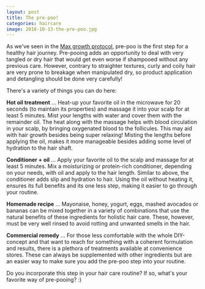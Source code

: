 ```yaml
---
layout: post
title: The pre-poo!
categories: haircare
image: 2018-10-13-the-pre-poo.jpg
---
```


As we've seen in the [Max growth protocol](haircare/max-growth-protocol/), pre-poo is the first step for a healthy hair journey. 
Pre-pooing adds an opportunity to deal with very tangled or dry hair that would get even worse if shampooed without any previous care.
However, contrary to straighter textures, curly and coily hair are very prone to breakage when manipulated dry, so product application and detangling should be done very carefully!
<!--more-->

There's a variety of things you can do here:

**Hot oil treatment**
... Heat-up your favorite oil in the microwave for 20 seconds (to maintain its properties) and massage it into your scalp for at least 5 minutes. Mist your lengths with water and cover them with the remainder oil. The heat along with the massage helps with blood circulation in your scalp, by bringing oxygenated blood to the follicules. This may aid with hair growth besides being super relaxing! Misting the lengths before applying the oil, makes it more manageable besides adding some level of hydration to the hair shaft.

**Conditioner + oil**
... Apply your favorite oil to the scalp and massage for at least 5 minutes. Mix a moisturizing or protein-rich conditioner, depending on your needs, with oil and apply to the hair length. Similar to above, the conditioner adds slip and hydration to hair. Using the oil without heating it, ensures its full benefits and its one less step, making it easier to go through your routine.

**Homemade recipe**
... Mayonaise, honey, yogurt, eggs, mashed avocados or bananas can be mixed together in a variety of combinations that use the natural benefits of these ingredients for holistic hair care. These, however, must be very well rinsed to avoid rotting and unwanted smells in the hair.

**Commercial remedy** 
... For those less comfortable with the whole DIY-concept and that want to reach for something with a coherent formulation and results, there is a plethora of treatments available at convenience stores. These can always be supplemented with other ingredients but are an easier way to make sure you add the pre-poo step into your routine.

Do you incorporate this step in your hair care routine? If so, what's your favorite way of pre-pooing? :)
